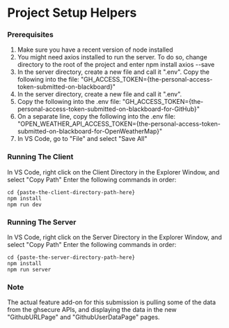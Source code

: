 # Project Setup Helpers

### Prerequisites
1. Make sure you have a recent version of node installed
2. You might need axios installed to run the server. To do so, change directory to the root of the project and enter npm install axios --save
3. In the server directory, create a new file and call it ".env". Copy the following into the file: "GH_ACCESS_TOKEN={the-personal-access-token-submitted-on-blackboard}"
4. In the server directory, create a new file and call it ".env". 
5. Copy the following into the .env file: "GH_ACCESS_TOKEN={the-personal-access-token-submitted-on-blackboard-for-GitHub}"
6. On a separate line, copy the following into the .env file: "OPEN_WEATHER_API_ACCESS_TOKEN={the-personal-access-token-submitted-on-blackboard-for-OpenWeatherMap}"
7. In VS Code, go to "File" and select "Save All"


### Running The Client
In VS Code, right click on the Client Directory in the Explorer Window, and select "Copy Path"
Enter the following commands in order:

```
cd {paste-the-client-directory-path-here}
npm install
npm run dev
```

### Running The Server
In VS Code, right click on the Server Directory in the Explorer Window, and select "Copy Path"
Enter the following commands in order:

```
cd {paste-the-server-directory-path-here}
npm install
npm run server
```

### Note
The actual feature add-on for this submission is pulling some of the data from the ghsecure APIs, and displaying the data in the new "GithubURLPage" and "GithubUserDataPage" pages.

